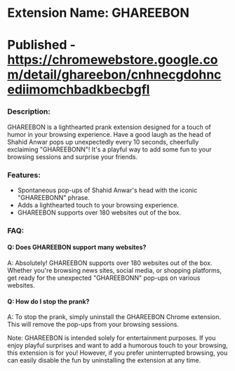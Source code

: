 # Extension Name: GHAREEBON

# Published - https://chromewebstore.google.com/detail/ghareebon/cnhnecgdohncediimomchbadkbecbgfl

### Description:
GHAREEBON is a lighthearted prank extension designed for a touch of humor in your browsing experience. Have a good laugh as the head of Shahid Anwar pops up unexpectedly every 10 seconds, cheerfully exclaiming "GHAREEBONN"! It's a playful way to add some fun to your browsing sessions and surprise your friends.

### Features:

- Spontaneous pop-ups of Shahid Anwar's head with the iconic "GHAREEBONN" phrase.
- Adds a lighthearted touch to your browsing experience.
- GHAREEBON supports over 180 websites out of the box.

### FAQ:

#### Q: Does GHAREEBON support many websites?
A: Absolutely! GHAREEBON supports over 180 websites out of the box. Whether you're browsing news sites, social media, or shopping platforms, get ready for the unexpected "GHAREEBONN" pop-ups on various websites.

#### Q: How do I stop the prank?
A: To stop the prank, simply uninstall the GHAREEBON Chrome extension. This will remove the pop-ups from your browsing sessions.

Note: GHAREEBON is intended solely for entertainment purposes. If you enjoy playful surprises and want to add a humorous touch to your browsing, this extension is for you! However, if you prefer uninterrupted browsing, you can easily disable the fun by uninstalling the extension at any time.
